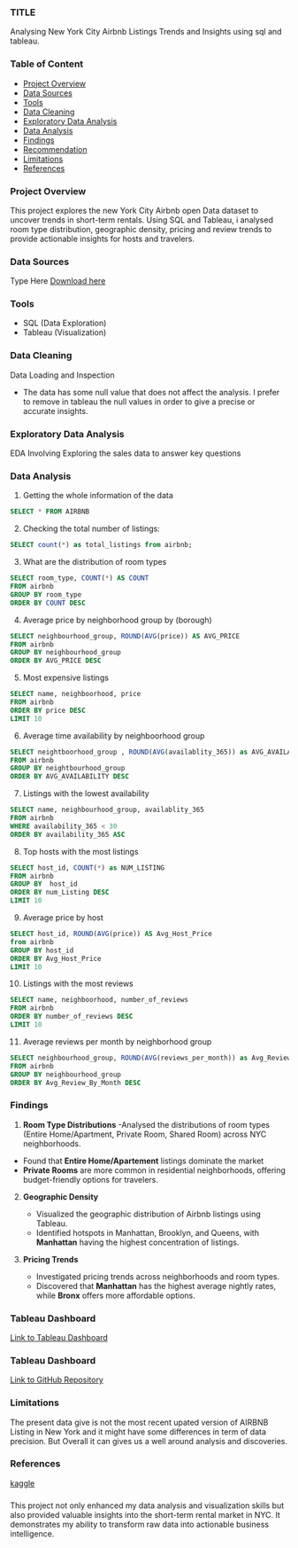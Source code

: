 ### TITLE 
Analysing New York City Airbnb Listings Trends and Insights using sql and tableau.

### Table of Content
- [Project Overview](#project-overview)
- [Data Sources](#data-sources)
- [Tools](#tools)
- [Data Cleaning](#data-cleaning)
- [Exploratory Data Analysis](#exploratory-data-analysis)
- [Data Analysis](#data-analysis)
- [Findings](#findings)
- [Recommendation](#recommendation)
- [Limitations](#limitations)
- [References](#references)

### Project Overview
This project explores the new York City Airbnb open Data dataset to uncover trends in short-term rentals. Using SQL and Tableau, i analysed room type distribution, geographic density, pricing and review trends to provide actionable insights for hosts and travelers.

### Data Sources
Type Here
[Download here](https://www.kaggle.com/datasets/dgomonov/new-york-city-airbnb-open-data)

### Tools
- SQL  (Data Exploration)
- Tableau (Visualization)


### Data Cleaning
Data Loading and Inspection
   - The data has some null value that does not affect the analysis. I prefer to remove in tableau the null values in order to give a precise or accurate insights.


### Exploratory Data Analysis

EDA Involving Exploring the sales data to answer key questions

### Data Analysis

1. Getting the whole information of the data

``` SQL
SELECT * FROM AIRBNB 
```
2. Checking the total number of listings:
   
``` SQL 
SELECT count(*) as total_listings from airbnb;

``` 
3. What are the distribution of room types
   
``` SQL 
SELECT room_type, COUNT(*) AS COUNT 
FROM airbnb
GROUP BY room_type
ORDER BY COUNT DESC

```
4. Average price by neighborhood group by (borough)

``` SQL  
SELECT neighbourhood_group, ROUND(AVG(price)) AS AVG_PRICE
FROM airbnb
GROUP BY neighbourhood_group
ORDER BY AVG_PRICE DESC

```
5. Most expensive listings
   
``` SQL 
SELECT name, neighboorhood, price
FROM airbnb
ORDER BY price DESC
LIMIT 10

```

6. Average time availability by neighboorhood group

``` SQL 
SELECT neightboorhood_group , ROUND(AVG(availablity_365)) as AVG_AVAILABILITY
FROM airbnb
GROUP BY neightbourhood_group
ORDER BY AVG_AVAILABILITY DESC

```
7. Listings with the lowest availability

```  SQL
SELECT name, neighbourhood_group, availablity_365
FROM airbnb
WHERE availability_365 < 30
ORDER BY availability_365 ASC

```
8. Top hosts with the most listings
   
``` SQL
SELECT host_id, COUNT(*) as NUM_LISTING
FROM airbnb
GROUP BY  host_id
ORDER BY num_Listing DESC
LIMIT 10

``` 
9. Average price by host
    
``` SQL 
SELECT host_id, ROUND(AVG(price)) AS Avg_Host_Price
from airbnb
GROUP BY host_id
ORDER BY Avg_Host_Price
LIMIT 10

```

10. Listings with the most reviews

``` SQL
SELECT name, neighboorhood, number_of_reviews
FROM airbnb
ORDER BY number_of_reviews DESC
LIMIT 10

```

11. Average reviews per month by neighborhood group

``` SQL 
SELECT neighbourhood_group, ROUND(AVG(reviews_per_month)) as Avg_Review_By_Month
FROM airbnb
GROUP BY neighbourhood_group
ORDER BY Avg_Review_By_Month DESC

```


### Findings

 1. **Room Type Distributions**
  -Analysed the distributions of room types (Entire Home/Apartment, Private Room, Shared Room) across NYC neighborhoods.
  - Found that **Entire Home/Apartement** listings dominate the market
- **Private Rooms** are more common in residential neighborhoods, offering budget-friendly options for travelers.
  
2. **Geographic Density**
   - Visualized the geographic distribution of Airbnb listings using Tableau.
   - Identified hotspots in Manhattan, Brooklyn, and Queens, with **Manhattan** having the highest concentration of listings.
     
3. **Pricing Trends**
   - Investigated pricing trends across neighborhoods and room types.
   - Discovered that **Manhattan** has the highest average nightly rates, while **Bronx** offers more affordable options.

### Tableau Dashboard
[Link to Tableau Dashboard](https://public.tableau.com/views/AIRBNB_17395535036030/AIRBNBDASHBOARD?:language=en-US&publish=yes&:sid=&:redirect=auth&:display_count=n&:origin=viz_share_link) 

### Tableau Dashboard
[Link to GitHub Repository]() 



 ### Limitations
 
The present data give is not the most recent upated version of AIRBNB Listing in New York and it might have some differences in term of data precision. But Overall it can gives us a well around analysis and discoveries.

 ### References

 [kaggle](https://www.kaggle.com/)


 #####
 This project not only enhanced my data analysis and visualization skills but also provided valuable insights into the short-term rental market in NYC. It demonstrates my ability to transform raw data into actionable business intelligence.
